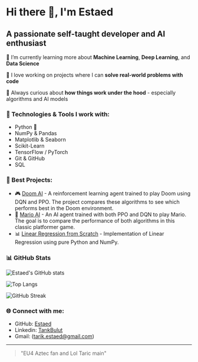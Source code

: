 # Hi there 👋, I'm Estaed

## A passionate self-taught developer and AI enthusiast

🌱 I’m currently learning more about **Machine Learning**, **Deep Learning**, and **Data Science**

💼 I love working on projects where I can **solve real-world problems with code**

🧠 Always curious about **how things work under the hood** - especially algorithms and AI models

### 🔧 Technologies & Tools I work with:
- Python 🐍
- NumPy & Pandas
- Matplotlib & Seaborn
- Scikit-Learn
- TensorFlow / PyTorch
- Git & GitHub
- SQL

### 🚀 Best Projects:

- 🎮 [Doom AI](https://github.com/Estaed/Doom-AI) - A reinforcement learning agent trained to play Doom using DQN and PPO. The project compares these algorithms to see which performs best in the Doom environment.
- 🍄 [Mario AI](https://github.com/Estaed/Mario-AI) - An AI agent trained with both PPO and DQN to play Mario. The goal is to compare the performance of both algorithms in this classic platformer game.
- 📊 [Linear Regression from Scratch](https://github.com/Estaed/Linear_Regression_Scratch) - Implementation of Linear Regression using pure Python and NumPy.


### 📊 GitHub Stats

![Estaed's GitHub stats](https://github-readme-stats.vercel.app/api?username=Estaed&show_icons=true&theme=tokyonight)

![Top Langs](https://github-readme-stats.vercel.app/api/top-langs/?username=Estaed&layout=compact&theme=tokyonight)

![GitHub Streak](https://github-readme-streak-stats.herokuapp.com?user=Estaed&theme=tokyonight&hide_border=false)

### 🌐 Connect with me:
- GitHub: [Estaed](https://github.com/Estaed)
- Linkedin: [TarıkBulut](https://www.linkedin.com/in/tarıkbulut/)
- Gmail: (tarik.estaed@gmail.com)

---

> "EU4 Aztec fan and Lol Taric main" 

